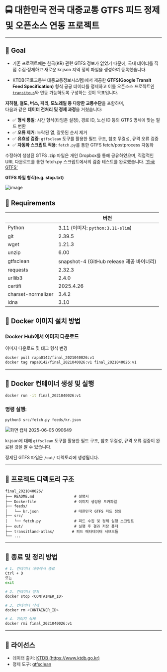 # 🚍 대한민국 전국 대중교통 GTFS 피드 정제 및 오픈소스 연동 프로젝트

---
## 📌 Goal

- 기존 프로젝트에는 한국(KR) 관련 GTFS 정보가 없었기 때문에,
국내 데이터를 직접 수집·정제하고 새로운 kr.json 지역 정의 파일을 생성하여 등록했습니다.

- KTDB(국토교통부 대중교통정보시스템)에서 제공한 **GTFS(Google Transit Feed Specification)** 형식 공공 데이터를 정제하고
이를 오픈소스 프로젝트인 [`transitous`](https://github.com/public-transport/transitous)와 연동 가능하도록 구성하는 것이 목표입니다.

**지하철, 철도, 버스, 페리, 모노레일 등 다양한 교통수단**을 포함하며,  
다음과 같은 **데이터 전처리 및 정제 과정**을 거쳤습니다:


- ✅ **형식 통일**: 시간 형식(타임존 설정), 경로 ID, 노선 ID 등의 GTFS 명세에 맞는 필드 변환
- ✅ **오류 제거**: 누락된 열, 잘못된 순서 제거
- ✅ **유효성 검증**: `gtfsclean` 도구를 활용한 필드 구조, 참조 무결성, 규격 오류 검증
- ✅ **자동화 스크립트 적용**: `fetch.py`를 통한 GTFS fetch/postprocess 자동화


수정하여 생성된 GTFS .zip 파일은 개인 Dropbox를 통해 공유하였으며, 직접적인 URL 다운로드를 통한 fetch.py 스크립트에서의 검증 테스트를 완료했습니다.
['한국 GTFS'](https://www.dropbox.com/scl/fi/l1rnl88xnegpmiuy44kmc/GTFS_DataSet.zip?rlkey=jub5anlfpsdoi9mgfy4qp7x9w&dl=1)


**GTFS 파일 형식(e.g. stop.txt)**


![image](https://github.com/user-attachments/assets/7226036d-f4fe-44af-b5ff-78e874035132)


## 📌 Requirements

| | 버전 |
|-------------|------|
| Python      | 3.11 (이미지: `python:3.11-slim`) |
| git         | 2.39.5 |
| wget        | 1.21.3 |
| unzip       | 6.00 |
| gtfsclean   | snapshot-4 (GitHub release 제공 바이너리) |
| requests | 2.32.3 |
| urllib3  | 2.4.0 |
| certifi  | 2025.4.26 |
| charset-normalizer | 3.4.2 |
| idna     | 3.10 |

## 📌 Docker 이미지 설치 방법

### Docker Hub에서 이미지 다운로드
이미지 다운로드 및 태그 형식 변경
```bash
docker pull rapa0142/final_2021040026:v1
docker tag rapa0142/final_2021040026:v1 final_2021040026:v1
```
---

## 📌 Docker 컨테이너 생성 및 실행

```bash
docker run -it final_2021040026:v1
```

### 명령 실행:

```bash
python3 src/fetch.py feeds/kr.json
```
![화면 캡처 2025-06-05 090649](https://github.com/user-attachments/assets/42112298-085f-4658-9f6b-5a5af32fffe5)

kr.json에 대해 `gtfsclean` 도구를 활용한 필드 구조, 참조 무결성, 규격 오류 검증이 완료된 것을 알 수 있습니다.

정제된 GTFS 파일은 `/out/` 디렉토리에 생성됩니다.

---

## 📌 프로젝트 디렉토리 구조

```
final_2021040026/
├── README.md                  # 설명서
├── Dockerfile                 # 이미지 생성용 도커파일
├── feeds/
│   └── kr.json                # 대한민국 GTFS 피드 정의
├── src/
│   └── fetch.py               # 피드 수집 및 정제 실행 스크립트
├── out/                       # 실행 후 결과 저장 폴더
├── transitland-atlas/        # 피드 메타데이터 서브모듈
└── ...
```

---

## 📌 종료 및 정리 방법

```bash
# 1. 컨테이너 내부에서 종료
Ctrl + D
또는
exit

# 2. 컨테이너 정지
docker stop <CONTAINER_ID>

# 3. 컨테이너 삭제
docker rm <CONTAINER_ID>

# 4. 이미지 삭제
docker rmi final_2021040026:v1
```

---

## 📌 라이선스

- 데이터 출처: [KTDB (https://www.ktdb.go.kr)](https://www.ktdb.go.kr)
- 정제 도구: [gtfsclean](https://github.com/public-transport/gtfsclean)
